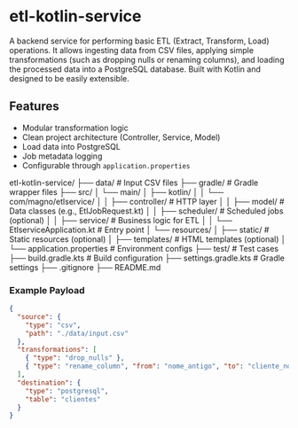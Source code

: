 # etl-kotlin-service
A backend service for performing basic ETL (Extract, Transform, Load) operations. It allows ingesting data from CSV files, applying simple transformations (such as dropping nulls or renaming columns), and loading the processed data into a PostgreSQL database. Built with Kotlin and designed to be easily extensible.


## Features

- Modular transformation logic
- Clean project architecture (Controller, Service, Model)
- Load data into PostgreSQL
- Job metadata logging
- Configurable through `application.properties`





etl-kotlin-service/
├── data/                        # Input CSV files
├── gradle/                      # Gradle wrapper files
├── src/
│   └── main/
│       ├── kotlin/
│       │   └── com/magno/etlservice/
│       │       ├── controller/          # HTTP layer
│       │       ├── model/               # Data classes (e.g., EtlJobRequest.kt)
│       │       ├── scheduler/           # Scheduled jobs (optional)
│       │       ├── service/             # Business logic for ETL
│       │       └── EtlserviceApplication.kt # Entry point
│       └── resources/
│           ├── static/                  # Static resources (optional)
│           ├── templates/               # HTML templates (optional)
│           └── application.properties   # Environment configs
├── test/                        # Test cases
├── build.gradle.kts             # Build configuration
├── settings.gradle.kts          # Gradle settings
├── .gitignore
├── README.md










### Example Payload

```json
{
  "source": {
    "type": "csv",
    "path": "./data/input.csv"
  },
  "transformations": [
    { "type": "drop_nulls" },
    { "type": "rename_column", "from": "nome_antigo", "to": "cliente_nome" }
  ],
  "destination": {
    "type": "postgresql",
    "table": "clientes"
  }
}

